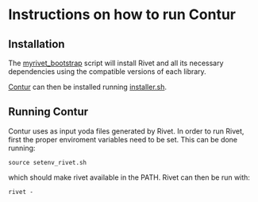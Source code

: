 # Instructions on how to run Contur

## Installation

The [myrivet_bootstrap](./myrivet-bootstrap) script will install Rivet and all its necessary dependencies using the compatible versions of each library.

[Contur](https://gitlab.com/hepcedar/contur) can then be installed running [installer.sh](./installer.sh).


## Running Contur
 
Contur uses as input yoda files generated by Rivet.
In order to run Rivet, first the proper enviroment variables need to be set. 
This can be done running:

```
source setenv_rivet.sh
```
which should make rivet available in the PATH.
Rivet can then be run with:

```
rivet -
```